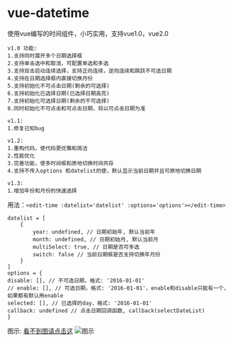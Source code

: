 # vue-datetime
使用vue编写的时间组件，小巧实用，支持vue1.0，vue2.0  
```
v1.0 功能:  
1.支持同时展开多个日期选择框  
2.支持单击选中和取消，可配置单选和多选  
3.支持双击启动连续选择，支持正向连续，逆向连续和跳跃不可选日期  
4.支持在日期选择框内直接切换月份  
5.支持初始化不可点击日期(剩余的可选择)  
6.支持初始化已选择日期(已选择日期高亮)  
7.支持初始化可选择日期(剩余的不可选择)  
8.同时初始化不可点击和可点击日期，将以可点击日期为准  
```

```
v1.1:  
1.修复已知bug  
```

```
v1.2:  
1.重构代码，使代码更优雅和简洁  
2.性能优化
3.完善功能，使多时间框和原地切换时间共存
4.支持不传入options 和datelist的使，默认显示当前日期并且可原地切换日期
```

```
v1.3:  
1.增加年份和月份的快速选择
```

用法：`<edit-time :datelist='datelist' :options='options'></edit-time>`

    datelist = [
        {
            year: undefined, // 日期初始年, 默认当前年
            month: undefined, // 日期初始月, 默认当前月
            multiSelect: true, // 日期是否可多选
            switch: false // 当前日期框是否支持切换年月份
        }
    ]
    options = {
    disable: [], // 不可选日期，格式: '2016-01-01'
    // enable: [], // 可选日期，格式: '2016-01-01'，enable和disable只能有一个，如果都有默认用enable
    selected: [], // 已选择的day，格式: '2016-01-01'
    callback: undefined // 点击日期回调函数, callback(selectDateList)
    }

图示:
[看不到图请点击这](http://blog.csdn.net/xingyeyongheng/article/details/54289241)
![图示](http://github-image.oss-cn-hangzhou.aliyuncs.com/tmpdir--17_1_9_21_55_32.gif)
